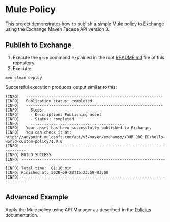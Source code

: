 # Mule Policy

This project demonstrates how to publish a simple Mule policy to Exchange using the Exchange Maven Facade API version 3.

## Publish to Exchange

1. Execute the `grep` command explained in the root [README.md](../README.md) file of this repository.
2. Execute:

```
mvn clean deploy
```

Successful execution produces output similar to this:

```
[INFO]   ------------------------------------------------------------
[INFO]   Publication status: completed
[INFO]   ------------------------------------------------------------
[INFO]     Steps:
[INFO]     - Description: Publishing asset
[INFO]     - Status: completed
[INFO]     .........................................
[INFO]   Your asset has been successfully published to Exchange.
[INFO]   You can check it at: https://anypoint.mulesoft.com/api/v3/maven/exchange/YOUR_ORG_ID/hello-world-custom-policy/1.0.0
[INFO] ------------------------------------------------------------------------
[INFO] BUILD SUCCESS
[INFO] ------------------------------------------------------------------------
[INFO] Total time:  01:10 min
[INFO] Finished at: 2020-09-22T15:23:59-03:00
[INFO] ------------------------------------------------------------------------
```

## Advanced Example

Apply the Mule policy using API Manager as described in the [Policies](https://docs.mulesoft.com/api-manager/2.x/policies-landing-page) documentation.
